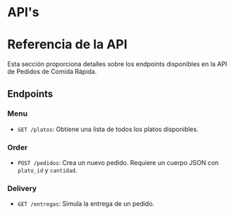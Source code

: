 # API's
# Referencia de la API

Esta sección proporciona detalles sobre los endpoints disponibles en la API de Pedidos de Comida Rápida.

## Endpoints

### Menu

- `GET /platos`: Obtiene una lista de todos los platos disponibles.

### Order


- `POST /pedidos`: Crea un nuevo pedido. Requiere un cuerpo JSON con `plato_id` y `cantidad`.

### Delivery

- `GET /entregas`: Simula la entrega de un pedido.
